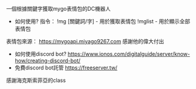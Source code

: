 一個根據關鍵字獲取mygo表情包的DC機器人
- 如何使用?
指令：
!mg [關鍵詞/字] - 用於獲取表情包
!mglist - 用於顯示全部表情包

表情包來源：
https://mygoapi.miyago9267.com
感謝他的偉大付出

- 如何使用discord bot?
https://www.ionos.com/digitalguide/server/know-how/creating-discord-bot/
- 免費discord bot託管
https://freeserver.tw/

感謝海克斯索菲亞的class
